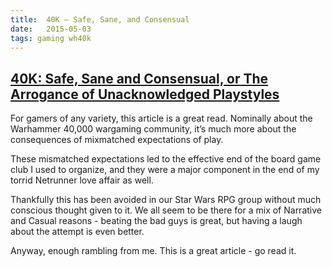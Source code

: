```yaml
---
title:  40K – Safe, Sane, and Consensual
date:   2015-05-03
tags: gaming wh40k
---
```


## [40K: Safe, Sane and Consensual, or The Arrogance of Unacknowledged Playstyles](http://www.belloflostsouls.net/2015/04/40k-safe-sane-and-consensual-or-the-arrogance-of-unacknowledged-playstyles.html)

For gamers of any variety, this article is a great read. Nominally about the Warhammer 40,000 wargaming community, it’s much more about the consequences of mixmatched expectations of play.

These mismatched expectations led to the effective end of the board game club I used to organize, and they were a major component in the end of my torrid Netrunner love affair as well.

Thankfully this has been avoided in our Star Wars RPG group without much conscious thought given to it. We all seem to be there for a mix of Narrative and Casual reasons - beating the bad guys is great, but having a laugh about the attempt is even better.

Anyway, enough rambling from me. This is a great article - go read it.